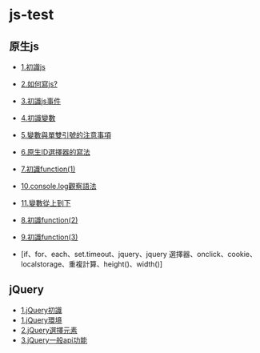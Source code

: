 js-test
=======

原生js
--------
* [1.初識js](http://codepen.io/liao/pen/rpDFg)  
* [2.如何寫js?](http://codepen.io/liao/pen/DKqCk)  
* [3.初識js事件](http://codepen.io/liao/full/ArIyc) 
* [4.初識變數](http://codepen.io/liao/full/JedxF) 
* [5.變數與單雙引號的注意事項](http://codepen.io/liao/full/cgECh)
* [6.原生ID選擇器的寫法](http://codepen.io/liao/full/ownjB)
* [7.初識function(1)](http://codepen.io/liao/pen/gtsuH)
* [10.console.log觀察語法](http://codepen.io/liao/pen/eynDl)
* [11.變數從上到下](http://codepen.io/liao/pen/rGnIK)
* [8.初識function(2)](http://codepen.io/liao/pen/gtsuH)
* [9.初識function(3)](http://codepen.io/liao/pen/hCfeo)

* [if、for、each、set.timeout、jquery、jquery 選擇器、onclick、cookie、localstorage、重複計算、height()、width()]

jQuery
--------
* [1.jQuery初識](http://codepen.io/liao/pen/EdvaG)
* [1.jQuery環境](http://codepen.io/liao/pen/Cbwcz)
* [2.jQuery選擇元素](http://codepen.io/liao/pen/buEnc)
* [3.jQuery一般api功能](http://codepen.io/liao/pen/vszjw)
